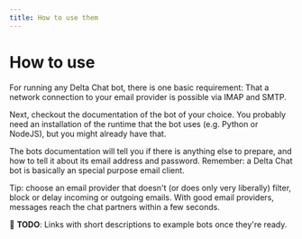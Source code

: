 ```yaml
---
title: How to use them
---
```


# How to use

For running any Delta Chat bot, there is one basic requirement: That a network connection to your email provider is possible via IMAP and SMTP.

Next, checkout the documentation of the bot of your choice. You probably need an installation of the runtime that the bot uses (e.g. Python or NodeJS), but you might already have that.

The bots documentation will tell you if there is anything else to prepare, and how to tell it about its email address and password. Remember: a Delta Chat bot is basically an special purpose email client.

Tip: choose an email provider that doesn't (or does only very liberally) filter, block or delay incoming or outgoing emails. With good email providers, messages reach the chat partners within a few seconds.

🚧 **TODO**: Links with short descriptions to example bots once they're ready.

